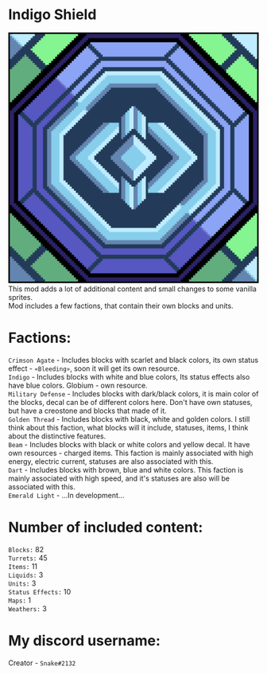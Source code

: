 # Indigo Shield
![IndigoShield](https://github.com/3Snake3/Pictures/blob/master/icon3.png)
This mod adds a lot of additional content and small changes to some vanilla sprites.
<br>Mod includes a few factions, that contain their own blocks and units.

# Factions:
`Crimson Agate` - Includes blocks with scarlet and black colors, its own status effect - `«Bleeding»`, soon it will get its own resource.
<br>`Indigo` - Includes blocks with white and blue colors, Its status effects also have blue colors. Globium - own resource.
<br>`Military Defense` - Includes blocks with dark/black colors, it is main color of the blocks, decal can be of different colors here. Don't have own statuses, but have a creostone and blocks that made of it.
<br>`Golden Thread` - Includes blocks with black, white and golden colors. I still think about this faction, what blocks will it include, statuses, items, I think about the distinctive features.
<br>`Beam` - Includes blocks with black or white colors and yellow decal. It have own resources - charged items. This faction is mainly associated with high energy, electric current, statuses are also associated with this.
<br>`Dart` - Includes blocks with brown, blue and white colors. This faction is mainly associated with high speed, and it's statuses are also will be associated with this.
<br>`Emerald Light` - ...In development...

# Number of included content:
`Blocks:` 82
<br>`Turrets:` 45
<br>`Items:` 11
<br>`Liquids:` 3
<br>`Units:` 3
<br>`Status Effects:` 10
<br>`Maps:` 1
<br>`Weathers:` 3

# My discord username:
Creator - `Snake#2132`


